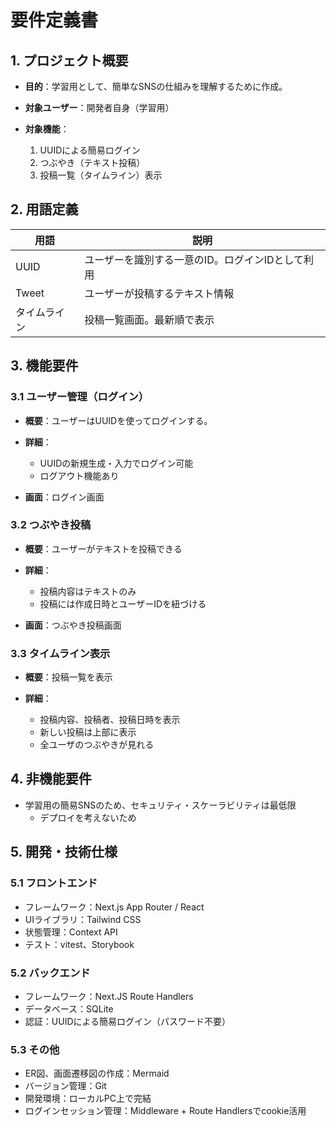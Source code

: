 # 要件定義書

## 1. プロジェクト概要

* **目的**：学習用として、簡単なSNSの仕組みを理解するために作成。
* **対象ユーザー**：開発者自身（学習用）
* **対象機能**：

  1. UUIDによる簡易ログイン
  2. つぶやき（テキスト投稿）
  3. 投稿一覧（タイムライン）表示

## 2. 用語定義

| 用語     | 説明                         |
| ------ | -------------------------- |
| UUID   | ユーザーを識別する一意のID。ログインIDとして利用 |
| Tweet  | ユーザーが投稿するテキスト情報            |
| タイムライン | 投稿一覧画面。最新順で表示              |

## 3. 機能要件

### 3.1 ユーザー管理（ログイン）

* **概要**：ユーザーはUUIDを使ってログインする。
* **詳細**：

  * UUIDの新規生成・入力でログイン可能
  * ログアウト機能あり
* **画面**：ログイン画面

### 3.2 つぶやき投稿

* **概要**：ユーザーがテキストを投稿できる
* **詳細**：

  * 投稿内容はテキストのみ
  * 投稿には作成日時とユーザーIDを紐づける
* **画面**：つぶやき投稿画面

### 3.3 タイムライン表示

* **概要**：投稿一覧を表示
* **詳細**：

  * 投稿内容、投稿者、投稿日時を表示
  * 新しい投稿は上部に表示
  * 全ユーザのつぶやきが見れる

## 4. 非機能要件

* 学習用の簡易SNSのため、セキュリティ・スケーラビリティは最低限
  * デプロイを考えないため

## 5. 開発・技術仕様

### 5.1 フロントエンド

* フレームワーク：Next.js App Router / React
* UIライブラリ：Tailwind CSS
* 状態管理：Context API
* テスト：vitest、Storybook

### 5.2 バックエンド

* フレームワーク：Next.JS Route Handlers
* データベース：SQLite
* 認証：UUIDによる簡易ログイン（パスワード不要）

### 5.3 その他

* ER図、画面遷移図の作成：Mermaid
* バージョン管理：Git
* 開発環境：ローカルPC上で完結
* ログインセッション管理：Middleware + Route Handlersでcookie活用

